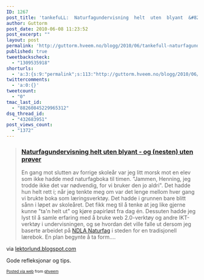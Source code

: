 ```yaml
---
ID: 1267
post_title: 'tankefuLL:  Naturfagundervisning  helt  uten  blyant  &#8211;  og  (nesten)  uten  prøver'
author: Guttorm
post_date: 2010-06-08 11:23:52
post_excerpt: ""
layout: post
permalink: 'http://guttorm.hveem.no/blogg/2010/06/tankefull-naturfagundervisning-helt-uten-blyant-og-nesten-uten-pr%c3%b8ver/'
published: true
tweetbackscheck:
  - "1309535918"
shorturls:
  - 'a:3:{s:9:"permalink";s:113:"http://guttorm.hveem.no/blogg/2010/06/tankefull-naturfagundervisning-helt-uten-blyant-og-nesten-uten-pr%c3%b8ver/";s:7:"tinyurl";s:26:"http://tinyurl.com/3bvzcfo";s:4:"isgd";s:19:"http://is.gd/GEWyJ0";}'
twittercomments:
  - 'a:0:{}'
tweetcount:
  - "0"
tmac_last_id:
  - "88260845229965312"
dsq_thread_id:
  - "432683951"
post_views_count:
  - "1372"
---
```

<div class='posterous_autopost'><div class="posterous_bookmarklet_entry"> <blockquote class="posterous_long_quote"><h3 class="post-title entry-title"><a href="http://lektorlund.blogspot.com/2010/06/naturfagundervisning-helt-uten-blyant.html">Naturfagundervisning helt uten blyant - og (nesten) uten prøver</a>  </h3>  <p>  </p><div class="post-body entry-content">  En gang mot slutten av forrige skoleår var jeg litt morsk mot en elev som ikke hadde med naturfagboka til timen. "Jammen, Henning, jeg trodde ikke det var nødvendig, for vi bruker den jo aldri". Det hadde hun helt rett i; når jeg tenkte meg om var det lenge mellom hver gang vi brukte boka som læringsverktøy. Det hadde i grunnen bare blitt sånn i løpet av skoleåret. Det fikk meg til å tenke at jeg like gjerne kunne "ta'n helt ut" og kjøre papirløst fra dag én. Dessuten hadde jeg lyst til å samle erfaring med å bruke web 2.0-verktøy og andre IKT-verktøy i&nbsp;undervisningen, og se hvordan det ville falle ut dersom jeg baserte arbeidet på <a href="http://ndla.no/nb/fag/7">NDLA Naturfag</a>&nbsp;i steden for en tradisjonell lærebok. En plan begynte å ta form....</div></blockquote>    <div class="posterous_quote_citation">via <a href="http://lektorlund.blogspot.com/2010/06/naturfagundervisning-helt-uten-blyant.html">lektorlund.blogspot.com</a></div> <p>Gode refleksjonar og tips.</p></div>      <p style="font-size: 10px;">  <a href="http://posterous.com">Posted via web</a>   from <a href="http://ghveem.posterous.com/tankefull-naturfagundervisning-helt-uten-blya">ghveem</a>  </p>  </div>